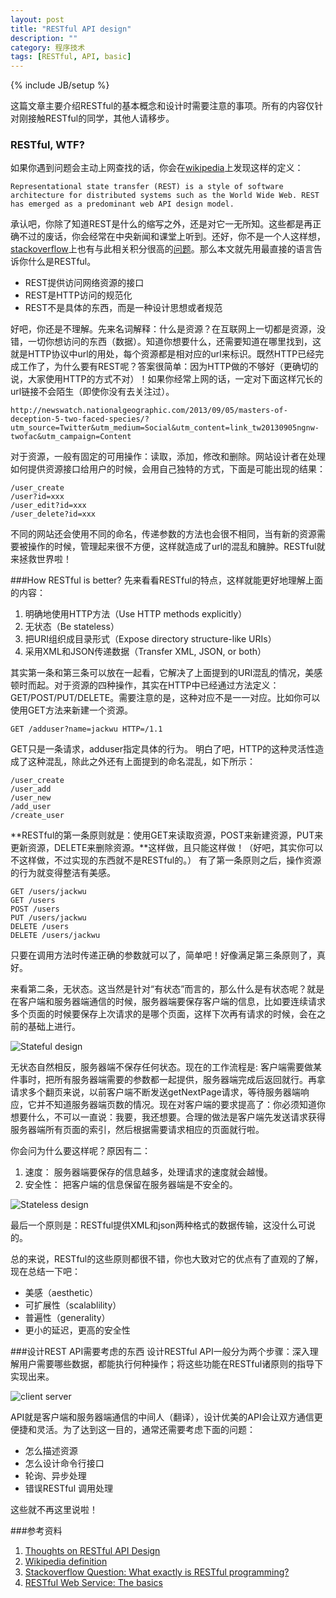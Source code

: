 ```yaml
---
layout: post
title: "RESTful API design"
description: ""
category: 程序技术 
tags: [RESTful, API, basic]
---
```

{% include JB/setup %}


这篇文章主要介绍RESTful的基本概念和设计时需要注意的事项。所有的内容仅针对刚接触RESTful的同学，其他人请移步。

### RESTful, WTF? 
如果你遇到问题会主动上网查找的话，你会在[wikipedia](http://en.wikipedia.org/wiki/Representational_state_transfer)上发现这样的定义：

    Representational state transfer (REST) is a style of software architecture for distributed systems such as the World Wide Web. REST has emerged as a predominant web API design model.
    
承认吧，你除了知道REST是什么的缩写之外，还是对它一无所知。这些都是再正确不过的废话，你会经常在中央新闻和课堂上听到。还好，你不是一个人这样想，[stackoverflow](http://stackoverflow.com/)上也有与此相关积分很高的[问题](http://stackoverflow.com/questions/671118/what-exactly-is-restful-programming)。那么本文就先用最直接的语言告诉你什么是RESTful。

+ REST提供访问网络资源的接口
+ REST是HTTP访问的规范化
+ REST不是具体的东西，而是一种设计思想或者规范

好吧，你还是不理解。先来名词解释：什么是资源？在互联网上一切都是资源，没错，一切你想访问的东西（数据）。知道你想要什么，还需要知道在哪里找到，这就是HTTP协议中url的用处，每个资源都是相对应的url来标识。既然HTTP已经完成工作了，为什么要有REST呢？答案很简单：因为HTTP做的不够好（更确切的说，大家使用HTTP的方式不对）！如果你经常上网的话，一定对下面这样冗长的url链接不会陌生（即使你没有去关注过）。

    http://newswatch.nationalgeographic.com/2013/09/05/masters-of-deception-5-two-faced-species/?utm_source=Twitter&utm_medium=Social&utm_content=link_tw20130905ngnw-twofac&utm_campaign=Content
    
对于资源，一般有固定的可用操作：读取，添加，修改和删除。网站设计者在处理如何提供资源接口给用户的时候，会用自己独特的方式，下面是可能出现的结果：

    /user_create
    /user?id=xxx
    /user_edit?id=xxx
    /user_delete?id=xxx

不同的网站还会使用不同的命名，传递参数的方法也会很不相同，当有新的资源需要被操作的时候，管理起来很不方便，这样就造成了url的混乱和臃肿。RESTful就来拯救世界啦！


###How RESTful is better?
先来看看RESTful的特点，这样就能更好地理解上面的内容：

1. 明确地使用HTTP方法（Use HTTP methods explicitly）
2. 无状态（Be stateless）
3. 把URI组织成目录形式（Expose directory structure-like URIs）
4. 采用XML和JSON传递数据（Transfer XML, JSON, or both）

其实第一条和第三条可以放在一起看，它解决了上面提到的URI混乱的情况，美感顿时而起。对于资源的四种操作，其实在HTTP中已经通过方法定义：GET/POST/PUT/DELETE。需要注意的是，这种对应不是一一对应。比如你可以使用GET方法来新建一个资源。

    GET /adduser?name=jackwu HTTP=/1.1
    
GET只是一条请求，adduser指定具体的行为。
明白了吧，HTTP的这种灵活性造成了这种混乱，除此之外还有上面提到的命名混乱，如下所示：

    /user_create
    /user_add
    /user_new
    /add_user
    /create_user

**RESTful的第一条原则就是：使用GET来读取资源，POST来新建资源，PUT来更新资源，DELETE来删除资源。**这样做，且只能这样做！（好吧，其实你可以不这样做，不过实现的东西就不是RESTful的。）
有了第一条原则之后，操作资源的行为就变得整洁有美感。

    GET /users/jackwu
    GET /users
    POST /users 
    PUT /users/jackwu
    DELETE /users
    DELETE /users/jackwu
只要在调用方法时传递正确的参数就可以了，简单吧！好像满足第三条原则了，真好。

来看第二条，无状态。这当然是针对“有状态”而言的，那么什么是有状态呢？就是在客户端和服务器端通信的时候，服务器端要保存客户端的信息，比如要连续请求多个页面的时候要保存上次请求的是哪个页面，这样下次再有请求的时候，会在之前的基础上进行。

![Stateful design]

无状态自然相反，服务器端不保存任何状态。现在的工作流程是: 客户端需要做某件事时，把所有服务器端需要的参数都一起提供，服务器端完成后返回就行。再拿请求多个翻页来说，以前客户端不断发送getNextPage请求，等待服务器端响应，它并不知道服务器端页数的情况。现在对客户端的要求提高了：你必须知道你想要什么，不可以一直说：我要，我还想要。合理的做法是客户端先发送请求获得服务器端所有页面的索引，然后根据需要请求相应的页面就行啦。

你会问为什么要这样呢？原因有二：
1. 速度： 服务器端要保存的信息越多，处理请求的速度就会越慢。
2. 安全性： 把客户端的信息保留在服务器端是不安全的。

![Stateless design]

最后一个原则是：RESTful提供XML和json两种格式的数据传输，这没什么可说的。

总的来说，RESTful的这些原则都很不错，你也大致对它的优点有了直观的了解，现在总结一下吧：

+ 美感（aesthetic）
+ 可扩展性（scalablility）
+ 普遍性（generality）
+ 更小的延迟，更高的安全性


###设计REST API需要考虑的东西
设计RESTful API一般分为两个步骤：深入理解用户需要哪些数据，都能执行何种操作；将这些功能在RESTful诸原则的指导下实现出来。

![client server]

API就是客户端和服务器端通信的中间人（翻译），设计优美的API会让双方通信更便捷和灵活。为了达到这一目的，通常还需要考虑下面的问题：

+ 怎么描述资源
+ 怎么设计命令行接口
+ 轮询、异步处理
+ 错误RESTful 调用处理

这些就不再这里说啦！

###参考资料
1. [Thoughts on RESTful API Design](https://restful-api-design.readthedocs.org/en/latest/index.html)
2. [Wikipedia definition](http://en.wikipedia.org/wiki/Representational_state_transfer)
3. [Stackoverflow Question: What exactly is RESTful programming?](http://stackoverflow.com/questions/671118/what-exactly-is-restful-programming)
4. [RESTful Web Service: The basics](http://www.ibm.com/developerworks/webservices/library/ws-restful/)

[Stateful design]: http://www.ibm.com/developerworks/webservices/library/ws-restful/figure1.gif
[Stateless design]: http://www.ibm.com/developerworks/webservices/library/ws-restful/figure2.gif
[client server]: https://restful-api-design.readthedocs.org/en/latest/_images/scope.png
